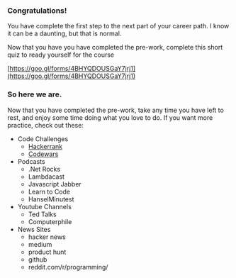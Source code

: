 ### Congratulations!

You have complete the first step to the next part of your career path. I know it can be a daunting, but that is normal.

Now that you have you have completed the pre-work, complete this short quiz to ready yourself for the course

[https://goo.gl/forms/4BHYQDOUSGaY7jrj1](https://goo.gl/forms/4BHYQDOUSGaY7jrj1)

### So here we are.

Now that you have completed the pre-work, take any time you have left to rest, and enjoy some time doing what you love to do. If you want more practice, check out these:

* Code Challenges
  * [Hackerrank](https://www.hackerrank.com)
  * [Codewars](https://www.codewars.com)
* Podcasts
  * .Net Rocks
  * Lambdacast
  * Javascript Jabber
  * Learn to Code
  * HanselMinutest
* Youtube Channels
  * Ted Talks
  * Computerphile
* News Sites
  * hacker news
  * medium
  * product hunt
  * github
  * reddit.com/r/programming/
